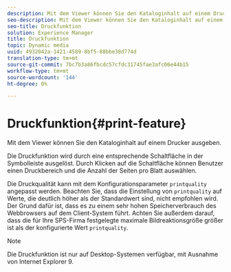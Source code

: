 ```yaml
---
description: Mit dem Viewer können Sie den Kataloginhalt auf einem Drucker ausgeben.
seo-description: Mit dem Viewer können Sie den Kataloginhalt auf einem Drucker ausgeben.
seo-title: Druckfunktion
solution: Experience Manager
title: Druckfunktion
topic: Dynamic media
uuid: 4932042a-1421-4589-8bf5-88bbe38d774d
translation-type: tm+mt
source-git-commit: 7bc7b3a86fbcdc57cfdc31745fae3afc06e44b15
workflow-type: tm+mt
source-wordcount: '144'
ht-degree: 0%

---
```



# Druckfunktion{#print-feature}

Mit dem Viewer können Sie den Kataloginhalt auf einem Drucker ausgeben.

Die Druckfunktion wird durch eine entsprechende Schaltfläche in der Symbolleiste ausgelöst. Durch Klicken auf die Schaltfläche können Benutzer einen Druckbereich und die Anzahl der Seiten pro Blatt auswählen.

Die Druckqualität kann mit dem Konfigurationsparameter `printquality` angepasst werden. Beachten Sie, dass die Einstellung von `printquality` auf Werte, die deutlich höher als der Standardwert sind, nicht empfohlen wird. Der Grund dafür ist, dass es zu einem sehr hohen Speicherverbrauch des Webbrowsers auf dem Client-System führt. Achten Sie außerdem darauf, dass die für Ihre SPS-Firma festgelegte maximale Bildreaktionsgröße größer ist als der konfigurierte Wert `printquality`.

>[!NOTE]
>
>Die Druckfunktion ist nur auf Desktop-Systemen verfügbar, mit Ausnahme von Internet Explorer 9.

